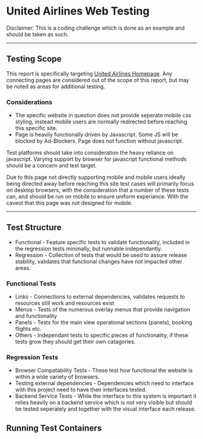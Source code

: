 # United Airlines Web Testing #

Disclaimer: This is a coding challenge which is done as an example and should be taken as such.

---

## Testing Scope ##

This report is specifically targeting [United Airlines Homepage](https://www.united.com/ual/en/us/). Any connecting pages are considered out of the scope of this report, but may be noted as areas for additional testing.

### Considerations ###

* The specific website in question does not provide seperate mobile css styling, instead mobile users are normally redirected before reaching this specific site.
* Page is heavily functionally driven by Javascript. Some JS will be blocked by Ad-Blockers. Page does not function without javascript.

Test platforms should take into consideration the heavy reliance on javascript. Varying support by browser for javascript functional methods should be a concern and test target.

Due to this page not directly supporting mobile and mobile users ideally being directed away before reaching this site test cases will primarily focus on desktop browsers, with the consideration that a number of these tests can, and should be run on mobile to ensure uniform experiance. With the caveot that this page was not designed for mobile.

---

## Test Structure ##

* Functional - Feature specific tests to validate functionality, included in the regression tests minimally, but runnable independantly.
* Regression - Collection of tests that would be used to assure release stability, validates that functional changes have not impacted other areas.

### Functional Tests ###
* Links - Connections to external dependencies, validates requests to resources still work and resources exist
* Menus - Tests of the numerous overlay menus that provide navigation and functionality
* Panels - Tests for the main view operational sections (panels), booking flights etc.
* Others - Independant tests to specific pieces of functionality, if these tests grow they should get their own catagories.

### Regression Tests ###
* Browser Compatability Tests - These test how functional the website is within a wide variety of browsers.
* Testing external dependencies - Dependencies which need to interface with this project need to have their interfaces tested.
* Backend Service Tests - While the interface to this system is important it relies heavily on a backend service which is not very visible but should be tested seperately and together with the visual interface each release.


## Running Test Containers ##